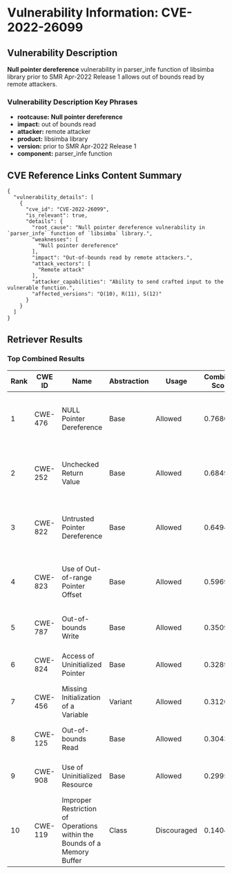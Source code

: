 # Vulnerability Information: CVE-2022-26099

## Vulnerability Description
**Null pointer dereference** vulnerability in parser_infe function of libsimba library prior to SMR Apr-2022 Release 1 allows out of bounds read by remote attackers.

### Vulnerability Description Key Phrases
- **rootcause:** **Null pointer dereference**
- **impact:** out of bounds read
- **attacker:** remote attacker
- **product:** libsimba library
- **version:** prior to SMR Apr-2022 Release 1
- **component:** parser_infe function

## CVE Reference Links Content Summary
```
{
  "vulnerability_details": [
    {
      "cve_id": "CVE-2022-26099",
      "is_relevant": true,
      "details": {
        "root_cause": "Null pointer dereference vulnerability in `parser_infe` function of `libsimba` library.",
        "weaknesses": [
          "Null pointer dereference"
        ],
        "impact": "Out-of-bounds read by remote attackers.",
        "attack_vectors": [
          "Remote attack"
        ],
        "attacker_capabilities": "Ability to send crafted input to the vulnerable function.",
        "affected_versions": "Q(10), R(11), S(12)"
      }
    }
  ]
}
```

## Retriever Results

### Top Combined Results

| Rank | CWE ID | Name | Abstraction | Usage | Combined Score | Retrievers | Individual Scores |
|------|--------|------|-------------|-------|---------------|------------|-------------------|
| 1 | CWE-476 | NULL Pointer Dereference | Base | Allowed | 0.7680 | dense, sparse, graph | dense: 0.528, sparse: 0.256, graph: 1.000 |
| 2 | CWE-252 | Unchecked Return Value | Base | Allowed | 0.6849 | dense, sparse, graph | dense: 0.494, sparse: 0.140, graph: 1.000 |
| 3 | CWE-822 | Untrusted Pointer Dereference | Base | Allowed | 0.6494 | dense, sparse, graph | dense: 0.500, sparse: 0.139, graph: 0.895 |
| 4 | CWE-823 | Use of Out-of-range Pointer Offset | Base | Allowed | 0.5969 | dense, sparse, graph | dense: 0.516, sparse: 0.118, graph: 0.759 |
| 5 | CWE-787 | Out-of-bounds Write | Base | Allowed | 0.3509 | sparse, graph | sparse: 0.120, graph: 0.789 |
| 6 | CWE-824 | Access of Uninitialized Pointer | Base | Allowed | 0.3289 | dense, sparse | dense: 0.503, sparse: 0.135 |
| 7 | CWE-456 | Missing Initialization of a Variable | Variant | Allowed | 0.3120 | sparse, graph | sparse: 0.132, graph: 0.734 |
| 8 | CWE-125 | Out-of-bounds Read | Base | Allowed | 0.3043 | dense, sparse | dense: 0.490, sparse: 0.103 |
| 9 | CWE-908 | Use of Uninitialized Resource | Base | Allowed | 0.2995 | sparse, graph | sparse: 0.144, graph: 0.607 |
| 10 | CWE-119 | Improper Restriction of Operations within the Bounds of a Memory Buffer | Class | Discouraged | 0.1404 | dense, sparse | dense: 0.501, sparse: 0.110 |

